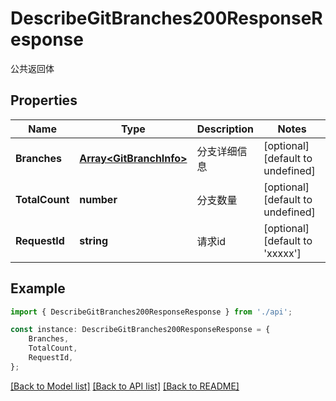 # DescribeGitBranches200ResponseResponse

公共返回体

## Properties

Name | Type | Description | Notes
------------ | ------------- | ------------- | -------------
**Branches** | [**Array&lt;GitBranchInfo&gt;**](GitBranchInfo.md) | 分支详细信息 | [optional] [default to undefined]
**TotalCount** | **number** | 分支数量 | [optional] [default to undefined]
**RequestId** | **string** | 请求id | [optional] [default to 'xxxxx']

## Example

```typescript
import { DescribeGitBranches200ResponseResponse } from './api';

const instance: DescribeGitBranches200ResponseResponse = {
    Branches,
    TotalCount,
    RequestId,
};
```

[[Back to Model list]](../README.md#documentation-for-models) [[Back to API list]](../README.md#documentation-for-api-endpoints) [[Back to README]](../README.md)
